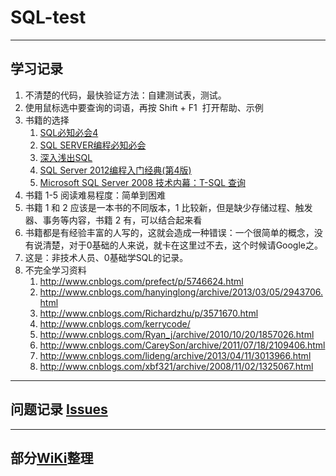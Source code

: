 # SQL-test

---

## 学习记录

1. 不清楚的代码，最快验证方法：自建测试表，测试。
1. 使用鼠标选中要查询的词语，再按 Shift + F1  打开帮助、示例
1. 书籍的选择
    1. [SQL必知必会4](https://book.douban.com/subject/24250054/)
    1. [SQL SERVER编程必知必会](https://book.douban.com/subject/3413617/)
    1. [深入浅出SQL](https://book.douban.com/subject/4024318/)
    1. [SQL Server 2012编程入门经典(第4版)](https://book.douban.com/subject/24371490/)
    1. [Microsoft SQL Server 2008 技术内幕：T-SQL 查询](https://book.douban.com/subject/5273965/)
1. 书籍 1-5 阅读难易程度：简单到困难
1. 书籍 1 和 2 应该是一本书的不同版本，1 比较新，但是缺少存储过程、触发器、事务等内容，书籍 2 有，可以结合起来看
1. 书籍都是有经验丰富的人写的，这就会造成一种错误：一个很简单的概念，没有说清楚，对于0基础的人来说，就卡在这里过不去，这个时候请Google之。
1. 这是：非技术人员、0基础学SQL的记录。
1. 不完全学习资料
    1. http://www.cnblogs.com/prefect/p/5746624.html
    1. http://www.cnblogs.com/hanyinglong/archive/2013/03/05/2943706.html
    1. http://www.cnblogs.com/Richardzhu/p/3571670.html
    1. http://www.cnblogs.com/kerrycode/
    1. http://www.cnblogs.com/Ryan_j/archive/2010/10/20/1857026.html
    1. http://www.cnblogs.com/CareySon/archive/2011/07/18/2109406.html
    1. http://www.cnblogs.com/lideng/archive/2013/04/11/3013966.html
    1. http://www.cnblogs.com/xbf321/archive/2008/11/02/1325067.html

---

## 问题记录 [Issues](https://github.com/lpd743663/SQL-test/issues)

---

## 部分[WiKi](https://github.com/lpd743663/SQL-test/wiki)整理
